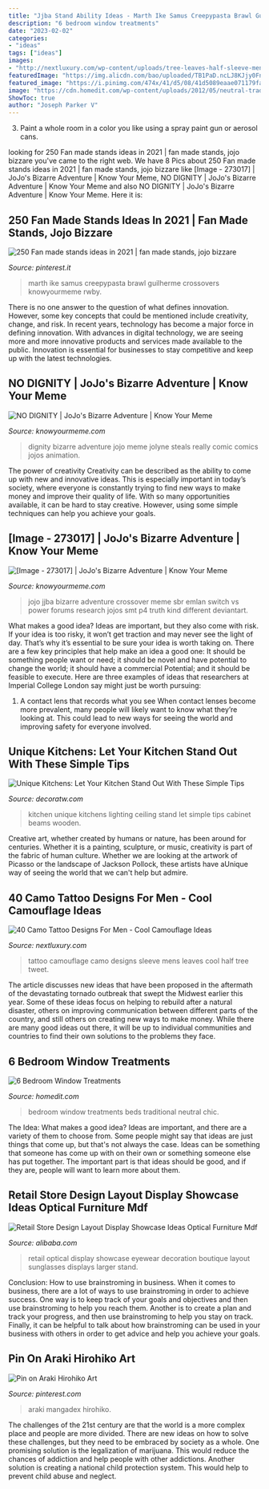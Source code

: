 ```yaml
---
title: "Jjba Stand Ability Ideas - Marth Ike Samus Creepypasta Brawl Guilherme Crossovers Knowyourmeme Rwby"
description: "6 bedroom window treatments"
date: "2023-02-02"
categories:
- "ideas"
tags: ["ideas"]
images:
- "http://nextluxury.com/wp-content/uploads/tree-leaves-half-sleeve-mens-camouflage-tattoo-ideas.jpg"
featuredImage: "https://img.alicdn.com/bao/uploaded/TB1PaD.ncLJ8KJjy0FnXXcFDpXa.jpg"
featured_image: "https://i.pinimg.com/474x/41/d5/08/41d5089eaae071179faf7af5faeccfb8.jpg"
image: "https://cdn.homedit.com/wp-content/uploads/2012/05/neutral-traditional-bedroom-two-beds.jpg"
ShowToc: true
author: "Joseph Parker V"
---
```



3. Paint a whole room in a color you like using a spray paint gun or aerosol cans.

	

		
looking for 250 Fan made stands ideas in 2021 | fan made stands, jojo bizzare you've came to the right web. We have 8 Pics about 250 Fan made stands ideas in 2021 | fan made stands, jojo bizzare like [Image - 273017] | JoJo&#039;s Bizarre Adventure | Know Your Meme, NO DIGNITY | JoJo&#039;s Bizarre Adventure | Know Your Meme and also NO DIGNITY | JoJo&#039;s Bizarre Adventure | Know Your Meme. Here it is:
		
    
## 250 Fan Made Stands Ideas In 2021 | Fan Made Stands, Jojo Bizzare

<img loading=lazy src="https://i.pinimg.com/474x/41/d5/08/41d5089eaae071179faf7af5faeccfb8.jpg" onerror="this.onerror=null;this.src='https://tse3.mm.bing.net/th?id=OIP.DGWQB9MXJFf8ziEiV8zzRwAAAA&amp;pid=15.1';" alt="250 Fan made stands ideas in 2021 | fan made stands, jojo bizzare">

_Source: pinterest.it_

>marth ike samus creepypasta brawl guilherme crossovers knowyourmeme rwby. 

	

There is no one answer to the question of what defines innovation. However, some key concepts that could be mentioned include creativity, change, and risk. In recent years, technology has become a major force in defining innovation. With advances in digital technology, we are seeing more and more innovative products and services made available to the public. Innovation is essential for businesses to stay competitive and keep up with the latest technologies.

    
## NO DIGNITY | JoJo&#039;s Bizarre Adventure | Know Your Meme

<img loading=lazy src="http://i2.kym-cdn.com/photos/images/facebook/000/996/139/6ad.png" onerror="this.onerror=null;this.src='https://tse3.mm.bing.net/th?id=OIP.Or7cgTBcw4R_3z8kfgpTKgHaL1&amp;pid=15.1';" alt="NO DIGNITY | JoJo&#039;s Bizarre Adventure | Know Your Meme">

_Source: knowyourmeme.com_

>dignity bizarre adventure jojo meme jolyne steals really comic comics jojos animation. 

	

The power of creativity
Creativity can be described as the ability to come up with new and innovative ideas. This is especially important in today’s society, where everyone is constantly trying to find new ways to make money and improve their quality of life. With so many opportunities available, it can be hard to stay creative. However, using some simple techniques can help you achieve your goals.

    
## [Image - 273017] | JoJo&#039;s Bizarre Adventure | Know Your Meme

<img loading=lazy src="http://i0.kym-cdn.com/photos/images/facebook/000/273/017/80e.jpg" onerror="this.onerror=null;this.src='https://tse3.mm.bing.net/th?id=OIP.2kXb5PY2tQNjAFJPdEQIWgHaMf&amp;pid=15.1';" alt="[Image - 273017] | JoJo&#039;s Bizarre Adventure | Know Your Meme">

_Source: knowyourmeme.com_

>jojo jjba bizarre adventure crossover meme sbr emlan switch vs power forums research jojos smt p4 truth kind different deviantart. 

	

What makes a good idea?
Ideas are important, but they also come with risk. If your idea is too risky, it won’t get traction and may never see the light of day. That’s why it’s essential to be sure your idea is worth taking on. There are a few key principles that help make an idea a good one: It should be something people want or need; it should be novel and have potential to change the world; it should have a commercial Potential; and it should be feasible to execute. Here are three examples of ideas that researchers at Imperial College London say might just be worth pursuing: 
1. A contact lens that records what you see When contact lenses become more prevalent, many people will likely want to know what they’re looking at. This could lead to new ways for seeing the world and improving safety for everyone involved.

    
## Unique Kitchens: Let Your Kitchen Stand Out With These Simple Tips

<img loading=lazy src="http://decoratw.com/wp-content/uploads/2016/09/Brick-Tiled-Backsplash-for-Modern-Kitchen-Design-with-Maple-Kitchen-Cabinet-Using-Unique-Kitchen-Cabinet-Lighting-Ideas.jpg" onerror="this.onerror=null;this.src='https://tse4.mm.bing.net/th?id=OIP.qfJA_7h1y5dddmks9ZpklAHaFo&amp;pid=15.1';" alt="Unique Kitchens: Let Your Kitchen Stand Out With These Simple Tips">

_Source: decoratw.com_

>kitchen unique kitchens lighting ceiling stand let simple tips cabinet beams wooden. 

	

Creative art, whether created by humans or nature, has been around for centuries. Whether it is a painting, sculpture, or music, creativity is part of the fabric of human culture. Whether we are looking at the artwork of Picasso or the landscape of Jackson Pollock, these artists have aUnique way of seeing the world that we can't help but admire.

    
## 40 Camo Tattoo Designs For Men - Cool Camouflage Ideas

<img loading=lazy src="http://nextluxury.com/wp-content/uploads/tree-leaves-half-sleeve-mens-camouflage-tattoo-ideas.jpg" onerror="this.onerror=null;this.src='https://tse2.mm.bing.net/th?id=OIP.vh68m3QiJwyCfNNYqnG0UAHaGr&amp;pid=15.1';" alt="40 Camo Tattoo Designs For Men - Cool Camouflage Ideas">

_Source: nextluxury.com_

>tattoo camouflage camo designs sleeve mens leaves cool half tree tweet. 

	

The article discusses new ideas that have been proposed in the aftermath of the devastating tornado outbreak that swept the Midwest earlier this year. Some of these ideas focus on helping to rebuild after a natural disaster, others on improving communication between different parts of the country, and still others on creating new ways to make money. While there are many good ideas out there, it will be up to individual communities and countries to find their own solutions to the problems they face.

    
## 6 Bedroom Window Treatments

<img loading=lazy src="https://cdn.homedit.com/wp-content/uploads/2012/05/neutral-traditional-bedroom-two-beds.jpg" onerror="this.onerror=null;this.src='https://tse2.mm.bing.net/th?id=OIP.yOl5KWd6lmSKdVi3yHXxzAHaJ4&amp;pid=15.1';" alt="6 Bedroom Window Treatments">

_Source: homedit.com_

>bedroom window treatments beds traditional neutral chic. 

	

The Idea: What makes a good idea?
Ideas are important, and there are a variety of them to choose from. Some people might say that ideas are just things that come up, but that's not always the case. Ideas can be something that someone has come up with on their own or something someone else has put together. The important part is that ideas should be good, and if they are, people will want to learn more about them.

    
## Retail Store Design Layout Display Showcase Ideas Optical Furniture Mdf

<img loading=lazy src="https://img.alicdn.com/bao/uploaded/TB1PaD.ncLJ8KJjy0FnXXcFDpXa.jpg" onerror="this.onerror=null;this.src='https://tse1.mm.bing.net/th?id=OIP.c-NKq1kutLkLsRl671HJ8gHaFk&amp;pid=15.1';" alt="Retail Store Design Layout Display Showcase Ideas Optical Furniture Mdf">

_Source: alibaba.com_

>retail optical display showcase eyewear decoration boutique layout sunglasses displays larger stand. 

	

Conclusion: How to use brainstroming in business.
When it comes to business, there are a lot of ways to use brainstroming in order to achieve success. One way is to keep track of your goals and objectives and then use brainstroming to help you reach them. Another is to create a plan and track your progress, and then use brainstroming to help you stay on track. Finally, it can be helpful to talk about how brainstroming can be used in your business with others in order to get advice and help you achieve your goals.

    
## Pin On Araki Hirohiko Art

<img loading=lazy src="https://i.pinimg.com/736x/32/1f/ff/321fff56a34574c3930cf410a0898d20.jpg" onerror="this.onerror=null;this.src='https://tse4.mm.bing.net/th?id=OIP.xdiGchouUJwdcPHC2IChqAHaLZ&amp;pid=15.1';" alt="Pin on Araki Hirohiko Art">

_Source: pinterest.com_

>araki mangadex hirohiko. 

	

The challenges of the 21st century are that the world is a more complex place and people are more divided. There are new ideas on how to solve these challenges, but they need to be embraced by society as a whole. One promising solution is the legalization of marijuana. This would reduce the chances of addiction and help people with other addictions. Another solution is creating a national child protection system. This would help to prevent child abuse and neglect.

